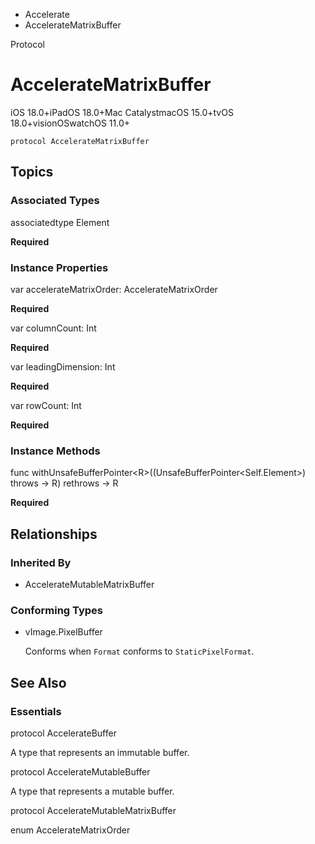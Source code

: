 

- Accelerate
-  AccelerateMatrixBuffer 

Protocol

# AccelerateMatrixBuffer

iOS 18.0+iPadOS 18.0+Mac CatalystmacOS 15.0+tvOS 18.0+visionOSwatchOS 11.0+

``` source
protocol AccelerateMatrixBuffer
```

## Topics

### Associated Types

associatedtype Element

**Required**

### Instance Properties

var accelerateMatrixOrder: AccelerateMatrixOrder

**Required**

var columnCount: Int

**Required**

var leadingDimension: Int

**Required**

var rowCount: Int

**Required**

### Instance Methods

func withUnsafeBufferPointer&lt;R>((UnsafeBufferPointer&lt;Self.Element>) throws -> R) rethrows -> R

**Required**

## Relationships

### Inherited By

- AccelerateMutableMatrixBuffer

### Conforming Types

- vImage.PixelBuffer

  Conforms when `Format` conforms to `StaticPixelFormat`.

## See Also

### Essentials

protocol AccelerateBuffer

A type that represents an immutable buffer.

protocol AccelerateMutableBuffer

A type that represents a mutable buffer.

protocol AccelerateMutableMatrixBuffer

enum AccelerateMatrixOrder

